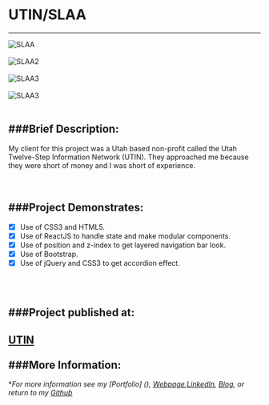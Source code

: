 # UTIN/SLAA
---

![SLAA](https://cloud.githubusercontent.com/assets/11747875/20292576/e16f573c-aaab-11e6-85b7-3b8736689ce4.png)
<br/>
<br/>
![SLAA2](https://cloud.githubusercontent.com/assets/11747875/20292581/f6265cd4-aaab-11e6-8765-f16064102d2c.png)
<br/>
<br/>
![SLAA3](https://cloud.githubusercontent.com/assets/11747875/20292586/00305ce8-aaac-11e6-9cf1-ecc37990735d.png)
<br/>
<br/>
![SLAA3](https://cloud.githubusercontent.com/assets/11747875/20292601/28b2bcba-aaac-11e6-8d83-3acdb2f71633.png)
<br/>
<br/>

###Brief Description: 
---
My client for this project was a Utah based non-profit called the Utah Twelve-Step Information Network (UTIN). They approached me because they were short of money and I was short of experience.  
<br/>
<br/>

###Project Demonstrates: 
---

- [x] Use of CSS3 and HTML5.
- [x] Use of ReactJS to handle state and make modular components.
- [x] Use of position and z-index to get layered navigation bar look.
- [x] Use of Bootstrap.
- [x] Use of jQuery and CSS3 to get accordion effect.
<br/>
<br/>

###Project published at: 
---

[UTIN](https://utin.herokuapp.com/)
<br/>
<br/>
###More Information:
---

\**For more information see my [Portfolio] (), [Webpage](http://web-karma.org),[LinkedIn](https://www.linkedin.com/in/trevor-rapp-042a1037), [Blog](http://web-karma.net), or return to my [Github](https://github.com/trrapp12)*
